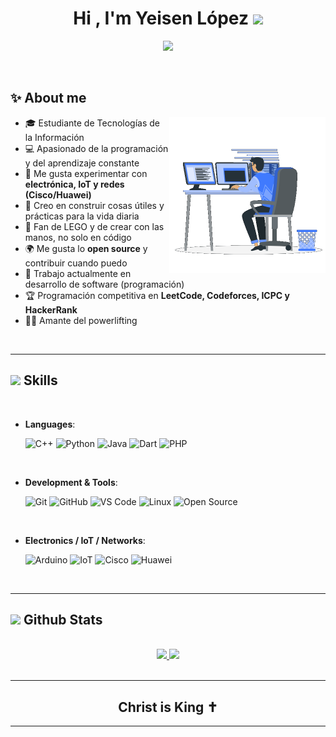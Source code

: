 <h1 align="center"><b>Hi , I'm Yeisen López </b><img src="https://media.giphy.com/media/hvRJCLFzcasrR4ia7z/giphy.gif" width="35"></h1>

<p align="center">
  <a href="https://github.com/DenverCoder1/readme-typing-svg">
    <img src="https://readme-typing-svg.herokuapp.com?font=Time+New+Roman&color=cyan&size=25&center=true&vCenter=true&width=600&height=100&lines=Christ+is+King+✝️;Computer+Science+Student;Competitive+Programmer💻;Electronics+%26+IoT+Enthusiast📡;Open+Source+Lover❤️;Always+learning..🔬!">
  </a>
</p>

<br>

## ✨ **About me**

<picture> <img align="right" src="https://github.com/0xAbdulKhalid/0xAbdulKhalid/raw/main/assets/mdImages/Right_Side.gif" width = 250px></picture>

- 🎓 Estudiante de Tecnologías de la Información  
- 💻 Apasionado de la programación y del aprendizaje constante  
- 🔬 Me gusta experimentar con **electrónica, IoT y redes (Cisco/Huawei)**  
- 🌱 Creo en construir cosas útiles y prácticas para la vida diaria  
- 🧩 Fan de LEGO y de crear con las manos, no solo en código  
- 🌍 Me gusta lo **open source** y contribuir cuando puedo  
- 🚀 Trabajo actualmente en desarrollo de software (programación)  
- 🏆 Programación competitiva en **LeetCode, Codeforces, ICPC y HackerRank**
- 🏋️‍♂️ Amante del powerlifting 
  

<br>

-----

## <img src="https://media2.giphy.com/media/QssGEmpkyEOhBCb7e1/giphy.gif?cid=ecf05e47a0n3gi1bfqntqmob8g9aid1oyj2wr3ds3mg700bl&rid=giphy.gif" width ="25"><b> Skills</b>
<br>

<p align="center">

- **Languages**:
    
    ![C++](https://img.shields.io/badge/C++%20-%2300599C.svg?style=for-the-badge&logo=c%2B%2B&logoColor=white)
    ![Python](https://img.shields.io/badge/Python%20-%2314354C.svg?style=for-the-badge&logo=python&logoColor=white)
    ![Java](https://img.shields.io/badge/Java-%23ED8B00.svg?style=for-the-badge&logo=java&logoColor=white)
    ![Dart](https://img.shields.io/badge/Dart-%230175C2.svg?style=for-the-badge&logo=dart&logoColor=white)
    ![PHP](https://img.shields.io/badge/PHP-%23777BB4.svg?style=for-the-badge&logo=php&logoColor=white)

<br>   
    
- **Development & Tools**:

    ![Git](https://img.shields.io/badge/git-%23F05033.svg?style=for-the-badge&logo=git&logoColor=white)
    ![GitHub](https://img.shields.io/badge/github-%23121011.svg?style=for-the-badge&logo=github&logoColor=white)
    ![VS Code](https://img.shields.io/badge/Visual%20Studio%20Code-0078d7.svg?style=for-the-badge&logo=visual-studio-code&logoColor=white)
    ![Linux](https://img.shields.io/badge/Linux-FCC624?style=for-the-badge&logo=linux&logoColor=black)
    ![Open Source](https://img.shields.io/badge/Open%20Source-%23000000.svg?style=for-the-badge&logo=open-source-initiative&logoColor=white)

<br>

- **Electronics / IoT / Networks**:

    ![Arduino](https://img.shields.io/badge/Arduino-00979D?style=for-the-badge&logo=arduino&logoColor=white)
    ![IoT](https://img.shields.io/badge/IoT-%23039BE5.svg?style=for-the-badge&logo=internet-of-things&logoColor=white)
    ![Cisco](https://img.shields.io/badge/Cisco-%23049fd9.svg?style=for-the-badge&logo=cisco&logoColor=white)
    ![Huawei](https://img.shields.io/badge/Huawei-%23FF0000.svg?style=for-the-badge&logo=huawei&logoColor=white)

</p>

<br>

-----

## <img src="https://media.giphy.com/media/iY8CRBdQXODJSCERIr/giphy.gif" width="35"><b> Github Stats </b>
<br>

<div align="center">

<a href="https://github.com/YeisenK/">
  <img src="https://github-readme-stats.vercel.app/api?username=YeisenK&include_all_commits=true&count_private=true&show_icons=true&line_height=20&title_color=7A7ADB&icon_color=2234AE&text_color=D3D3D3&bg_color=0,000000,130F40" width="450"/>
  <img src="https://github-readme-stats.vercel.app/api/top-langs?username=YeisenK&show_icons=true&locale=en&layout=compact&line_height=20&title_color=7A7ADB&icon_color=2234AE&text_color=D3D3D3&bg_color=0,000000,130F40" width="375"/>
</a>

</div>

<br>

-----

<div align='center'>

## <b>Christ is King ✝️</b>

</div>

---
